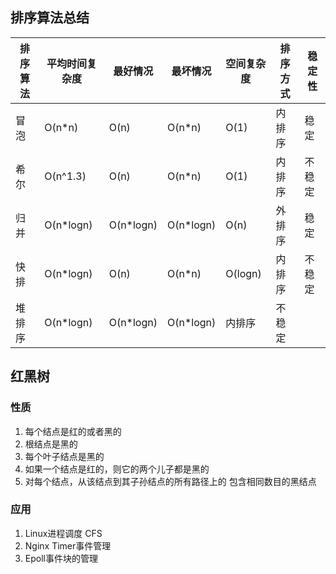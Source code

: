 ## 排序算法总结
|  排序算法   | 平均时间复杂度  | 最好情况 | 最坏情况 | 空间复杂度 | 排序方式 | 稳定性 |
| ---- | ---- | ---- | ---- | ---- | ---- | ---- |
| 冒泡 | O(n*n) | O(n) | O(n*n) | O(1) | 内排序 | 稳定 |
| 希尔 | O(n^1.3) | O(n) | O(n*n) | O(1) | 内排序 | 不稳定 |
| 归并 | O(n*logn) | O(n*logn) | O(n*logn) | O(n) | 外排序 | 稳定 |
| 快排 | O(n*logn) | O(n) | O(n*n) | O(logn) | 内排序 | 不稳定 |
| 堆排序 | O(n*logn) | O(n*logn) | O(n*logn) | 内排序 | 不稳定 |

## 红黑树
### 性质
1. 每个结点是红的或者黑的
2. 根结点是黑的
3. 每个叶子结点是黑的
4. 如果一个结点是红的，则它的两个儿子都是黑的
5. 对每个结点，从该结点到其子孙结点的所有路径上的
   包含相同数目的黑结点
   
### 应用
1. Linux进程调度 CFS
2. Nginx Timer事件管理
3. Epoll事件块的管理


